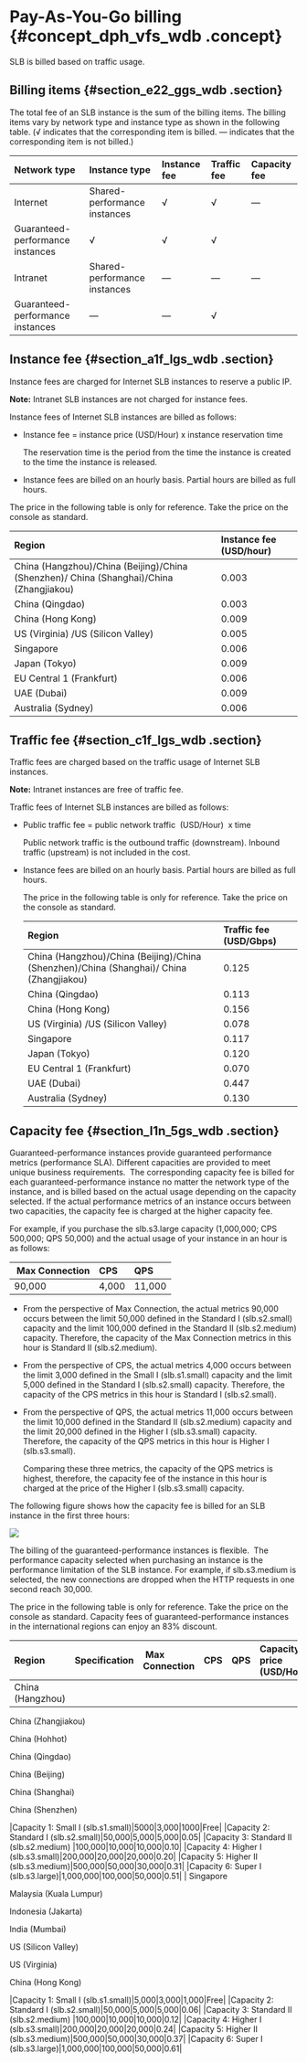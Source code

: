 # Pay-As-You-Go billing {#concept_dph_vfs_wdb .concept}

SLB is billed based on traffic usage. 

## Billing items {#section_e22_ggs_wdb .section}

The total fee of an SLB instance is the sum of the billing items. The billing items vary by network type and instance type as shown in the following table. \(√ indicates that the corresponding item is billed. — indicates that the corresponding item is not billed.\)

|Network type|Instance type|Instance fee|Traffic fee|Capacity fee|
|:-----------|:------------|:-----------|:----------|:-----------|
|Internet|Shared-performance instances|√|√|—|
|Guaranteed-performance instances|√|√|√|
|Intranet|Shared-performance instances|—|—|—|
|Guaranteed-performance instances|—|—|√|

## Instance fee {#section_a1f_lgs_wdb .section}

Instance fees are charged for Internet SLB instances to reserve a public IP.

**Note:** Intranet SLB instances are not charged for instance fees.

Instance fees of Internet SLB instances are billed as follows:

-   Instance fee = instance price \(USD/Hour\) x instance reservation time

    The reservation time is the period from the time the instance is created to the time the instance is released.

-   Instance fees are billed on an hourly basis. Partial hours are billed as full hours.


The price in the following table is only for reference. Take the price on the console as standard.

|Region|Instance fee \(USD/hour\)|
|:-----|:------------------------|
|China \(Hangzhou\)/China \(Beijing\)/China \(Shenzhen\)/ China \(Shanghai\)/China \(Zhangjiakou\)|0.003|
|China \(Qingdao\)|0.003|
|China \(Hong Kong\)|0.009|
|US \(Virginia\) /US \(Silicon Valley\)|0.005|
|Singapore|0.006|
|Japan \(Tokyo\)|0.009|
|EU Central 1 \(Frankfurt\)|0.006|
|UAE \(Dubai\)|0.009|
|Australia \(Sydney\)|0.006|

## Traffic fee {#section_c1f_lgs_wdb .section}

Traffic fees are charged based on the traffic usage of Internet SLB instances.

**Note:** Intranet instances are free of traffic fee.

Traffic fees of Internet SLB instances are billed as follows:

-   Public traffic fee = public network traffic  \(USD/Hour\)  x time

    Public network traffic is the outbound traffic \(downstream\). Inbound traffic \(upstream\) is not included in the cost.

-   Instance fees are billed on an hourly basis. Partial hours are billed as full hours.

    The price in the following table is only for reference. Take the price on the console as standard.

    |Region|Traffic fee \(USD/Gbps\)|
    |:-----|:-----------------------|
    |China \(Hangzhou\)/China \(Beijing\)/China \(Shenzhen\)/China \(Shanghai\)/ China \(Zhangjiakou\)|0.125|
    |China \(Qingdao\)|0.113|
    |China \(Hong Kong\)|0.156|
    |US \(Virginia\) /US \(Silicon Valley\)|0.078|
    |Singapore|0.117|
    |Japan \(Tokyo\)|0.120|
    |EU Central 1 \(Frankfurt\)|0.070|
    |UAE \(Dubai\)|0.447|
    |Australia \(Sydney\)|0.130|


## Capacity fee {#section_l1n_5gs_wdb .section}

Guaranteed-performance instances provide guaranteed performance metrics \(performance SLA\). Different capacities are provided to meet unique business requirements.  The corresponding capacity fee is billed for each guaranteed-performance instance no matter the network type of the instance, and is billed based on the actual usage depending on the capacity selected. If the actual performance metrics of an instance occurs between two capacities, the capacity fee is charged at the higher capacity fee.

For example, if you purchase the slb.s3.large capacity \(1,000,000; CPS 500,000; QPS 50,000\) and the actual usage of your instance in an hour is as follows:

| Max Connection|CPS|QPS|
|:--------------|:--|:--|
|90,000|4,000|11,000|

-   From the perspective of Max Connection, the actual metrics 90,000 occurs between the limit 50,000 defined in the Standard I \(slb.s2.small\) capacity and the limit 100,000 defined in the Standard II \(slb.s2.medium\) capacity. Therefore, the capacity of the Max Connection metrics in this hour is Standard II \(slb.s2.medium\).

-   From the perspective of CPS, the actual metrics 4,000 occurs between the limit 3,000 defined in the Small I \(slb.s1.small\) capacity and the limit 5,000 defined in the Standard I \(slb.s2.small\) capacity. Therefore, the capacity of the CPS metrics in this hour is Standard I \(slb.s2.small\).

-   From the perspective of QPS, the actual metrics 11,000 occurs between the limit 10,000 defined in the Standard II \(slb.s2.medium\) capacity and the limit 20,000 defined in the Higher I \(slb.s3.small\) capacity. Therefore, the capacity of the QPS metrics in this hour is Higher I \(slb.s3.small\).

    Comparing these three metrics, the capacity of the QPS metrics is highest, therefore, the capacity fee of the instance in this hour is charged at the price of the Higher I \(slb.s3.small\) capacity.


The following figure shows how the capacity fee is billed for an SLB instance in the first three hours:

![](http://static-aliyun-doc.oss-cn-hangzhou.aliyuncs.com/assets/img/13419/6420_en-US.png)

The billing of the guaranteed-performance instances is flexible.  The performance capacity selected when purchasing an instance is the performance limitation of the SLB instance. For example, if slb.s3.medium is selected, the new connections are dropped when the HTTP requests in one second reach 30,000.

The price in the following table is only for reference. Take the price on the console as standard. Capacity fees of guaranteed-performance instances in the international regions can enjoy an 83% discount.

|Region|Specification| Max Connection|CPS|QPS|Capacity price \(USD/Hour\)|
|:-----|:------------|:--------------|:--|:--|:--------------------------|
| China \(Hangzhou\)

 China \(Zhangjiakou\)

 China \(Hohhot\)

 China \(Qingdao\)

 China \(Beijing\)

 China \(Shanghai\)

 China \(Shenzhen\)

 |Capacity 1: Small I \(slb.s1.small\)|5000|3,000|1000|Free|
|Capacity 2: Standard I \(slb.s2.small\)|50,000|5,000|5,000|0.05|
|Capacity 3: Standard II \(slb.s2.medium\) |100,000|10,000|10,000|0.10|
|Capacity 4: Higher I \(slb.s3.small\)|200,000|20,000|20,000|0.20|
|Capacity 5: Higher II \(slb.s3.medium\)|500,000|50,000|30,000|0.31|
|Capacity 6: Super I \(slb.s3.large\)|1,000,000|100,000|50,000|0.51|
| Singapore

 Malaysia \(Kuala Lumpur\)

 Indonesia \(Jakarta\)

 India \(Mumbai\)

 US \(Silicon Valley\)

 US \(Virginia\)

 China \(Hong Kong\)

 |Capacity 1: Small I \(slb.s1.small\)|5,000|3,000|1,000|Free|
|Capacity 2: Standard I \(slb.s2.small\)|50,000|5,000|5,000|0.06|
|Capacity 3: Standard II \(slb.s2.medium\) |100,000|10,000|10,000|0.12|
|Capacity 4: Higher I \(slb.s3.small\)|200,000|20,000|20,000|0.24|
|Capacity 5: Higher II \(slb.s3.medium\)|500,000|50,000|30,000|0.37|
|Capacity 6: Super I \(slb.s3.large\)|1,000,000|100,000|50,000|0.61|

